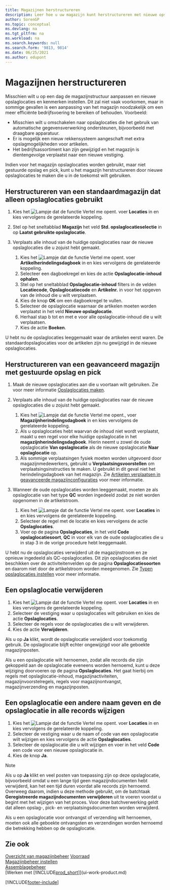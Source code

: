 ```yaml
---
title: Magazijnen herstructureren
description: Leer hoe u uw magazijn kunt herstructureren met nieuwe opslaglocatiecodes en nieuwe opslaglocatiekenmerken om een efficiëntere werking te bereiken of te behouden.
author: SorenGP
ms.topic: conceptual
ms.devlang: na
ms.tgt_pltfrm: na
ms.workload: na
ms.search.keywords: null
ms.search.form: '9813, 9814'
ms.date: 06/25/2021
ms.author: edupont
---
```

# <a name="restructure-warehouses"></a><a name="restructure-warehouses"></a>Magazijnen herstructureren
Misschien wilt u op een dag de magazijnstructuur aanpassen en nieuwe opslaglocaties en kenmerken instellen. Dit zal niet vaak voorkomen, maar in sommige gevallen is een aanpassing van het magazijn noodzakelijk om een meer efficiënte bedrijfsvoering te bereiken of behouden. Voorbeeld:  

- Misschien wilt u omschakelen naar opslaglocaties die het gebruik van automatische gegevensverwerking ondersteunen, bijvoorbeeld met draagbare apparatuur.  
- Er is mogelijk een nieuw rekkensysteem aangeschaft met extra opslagmogelijkheden voor artikelen.  
- Het bedrijfsassortiment kan zijn gewijzigd en het magazijn is dientengevolge verplaatst naar een nieuwe vestiging.  

Indien voor het magazijn opslaglocaties worden gebruikt, maar niet gestuurde opslag en pick, kunt u het magazijn herstructureren door nieuwe opslaglocaties te maken die u in de toekomst wilt gebruiken.  

## <a name="to-restructure-a-basic-warehouse-that-uses-bins-only"></a><a name="to-restructure-a-basic-warehouse-that-uses-bins-only"></a>Herstructureren van een standaardmagazijn dat alleen opslaglocaties gebruikt
1.  Kies het ![Lampje dat de functie Vertel me opent.](media/ui-search/search_small.png "Vertel me wat u wilt doen") voer **Locaties** in en kies vervolgens de gerelateerde koppeling.  
2.  Stel op het sneltabblad **Magazijn** het veld **Std. opslaglocatieselectie** in op **Laatst gebruikte opslaglocatie**.  
3.  Verplaats alle inhoud van de huidige opslaglocaties naar de nieuwe opslaglocaties die u zojuist hebt gemaakt.  

    1.  Kies het ![Lampje dat de functie Vertel me opent.](media/ui-search/search_small.png "Vertel me wat u wilt doen") voer **Artikelherindelingsdagboek** in en kies vervolgens de gerelateerde koppeling.  
    2.  Selecteer een dagboekregel en kies de actie **Opslaglocatie-inhoud ophalen**.  
    3.  Stel op het sneltabblad **Opslaglocatie-inhoud** filters in de velden **Locatiecode**, **Opslaglocatiecode** en **Artikelnr.** in voor het opgeven van de inhoud die u wilt verplaatsen.  
    4.  Kies de knop **OK** om een dagboekregel te vullen.  
    5.  Selecteer de opslaglocatie waarnaar de artikelen moeten worden verplaatst in het veld **Nieuwe opslaglocatie**.  
    6.  Herhaal stap b tot en met e voor alle opslaglocatie-inhoud die u wilt verplaatsen.  
    7.  Kies de actie **Boeken**.  

U hebt nu de opslaglocaties leeggemaakt waar de artikelen eerst waren. De standaardopslaglocaties voor de artikelen zijn nu gewijzigd in de nieuwe opslaglocaties.  

## <a name="to-restructure-an-advanced-warehouse-that-uses-directed-put-away-and-pick"></a><a name="to-restructure-an-advanced-warehouse-that-uses-directed-put-away-and-pick"></a>Herstructureren van een geavanceerd magazijn met gestuurde opslag en pick

1.  Maak de nieuwe opslaglocaties aan die u voortaan wilt gebruiken. Zie voor meer informatie [Opslaglocaties maken](warehouse-how-to-create-individual-bins.md).  
2.  Verplaats alle inhoud van de huidige opslaglocaties naar de nieuwe opslaglocaties die u zojuist hebt gemaakt.  

    1.  Kies het ![Lampje dat de functie Vertel me opent.](media/ui-search/search_small.png "Vertel me wat u wilt doen"), voer **Magazijnherindelingsdagboek** in en kies vervolgens de gerelateerde koppeling.  
    2.  Als u opslaglocaties hebt waarvan de inhoud niet wordt verplaatst, maakt u een regel voor elke huidige opslaglocatie in het **magazijnherindelingsdagboek**. Hierin neemt u zowel de oude opslaglocatie **Van opslaglocatie** als de nieuwe opslaglocatie **Naar opslaglocatie** op.  
    3.  Als sommige verplaatsingen fysiek moeten worden uitgevoerd door magazijnmedewerkers, gebruikt u **Verplaatsingsvoorstellen** om verplaatsingsinstructies te maken. U gebruikt in dit geval niet het herindelingsdagboek van het magazijn. Zie [Artikelen verplaatsen in geavanceerde magazijnconfiguraties](warehouse-how-to-move-items-in-advanced-warehousing.md) voor meer informatie.  

3.  Wanneer de oude opslaglocaties worden leeggemaakt, moeten ze als opslaglocatie van het type **QC** worden ingedeeld zodat ze niet worden opgenomen in de artikelstroom.  

    1.  Kies het ![Lampje dat de functie Vertel me opent.](media/ui-search/search_small.png "Vertel me wat u wilt doen") voer **Locaties** in en kies vervolgens de gerelateerde koppeling.  
    2.  Selecteer de regel met de locatie en kies vervolgens de actie **Opslaglocaties**.  
    3.  Voer op de pagina **Opslaglocaties**, in het veld **Code opslaglocatiesoort**, **QC** in voor elk van de oude opslaglocaties die u in stap 3 in de vorige procedure hebt leeggemaakt.  

U hebt nu de opslaglocaties verwijderd uit de magazijnstroom en ze opnieuw ingedeeld als QC-opslaglocaties. Dit zijn opslaglocaties die niet beschikken over de activiteitenvelden op de pagina **Opslaglocatiesoorten** en daarom niet door de artikelstroom worden meegenomen. Zie [Typen opslaglocaties instellen](warehouse-how-to-set-up-bin-types.md) voor meer informatie.  

## <a name="to-delete-a-bin"></a><a name="to-delete-a-bin"></a>Een opslaglocatie verwijderen

1.  Kies het ![Lampje dat de functie Vertel me opent.](media/ui-search/search_small.png "Vertel me wat u wilt doen") voer **Locaties** in en kies vervolgens de gerelateerde koppeling.  
2.  Selecteer de vestiging waar u opslaglocaties wilt gebruiken en kies de actie **Opslaglocaties**.  
3.  Selecteer de regels voor de opslaglocaties die u wilt verwijderen.  
4.  Kies de actie **Verwijderen**.  

Als u op **Ja** klikt, wordt de opslaglocatie verwijderd voor toekomstig gebruik. De opslaglocatie blijft echter ongewijzigd voor alle geboekte magazijnposten.  

Als u een opslaglocatie wilt hernoemen, zodat alle records die zijn gekoppeld aan de opslaglocatie eveneens worden hernoemd, kunt u deze wijziging doorvoeren op de pagina **Opslaglocaties**. Het gaat hierbij om regels met opslaglocatie-inhoud, magazijnactiviteiten, magazijnvoorstelregels, regels voor magazijnontvangst, magazijnverzending en magazijnposten.  

## <a name="to-rename-a-bin-and-change-the-bin-code-in-all-records"></a><a name="to-rename-a-bin-and-change-the-bin-code-in-all-records"></a>Een opslaglocatie een andere naam geven en de opslaglocatie in alle records wijzigen

1.  Kies het ![Lampje dat de functie Vertel me opent.](media/ui-search/search_small.png "Vertel me wat u wilt doen") voer **Locaties** in en kies vervolgens de gerelateerde koppeling.  
2.  Selecteer de vestiging waar u de naam of code van een opslaglocatie wilt wijzigen en kies vervolgens de actie **Opslaglocaties**.  
3.  Selecteer de opslaglocatie die u wilt wijzigen en voer in het veld **Code** een code voor een nieuwe opslaglocatie in.  
4.  Kies de knop **Ja**.  

> [!NOTE]  
>  Als u op **Ja** klikt en veel posten van toepassing zijn op deze opslaglocatie, bijvoorbeeld omdat u een lange tijd geen magazijndocumenten hebt verwijderd, kan het een tijd duren voordat alle records zijn hernoemd. Overweeg daarom, indien u deze methode gebruikt, om de batchtaak **Geregistreerde magazijndocumenten verwijderen** uit te voeren voordat u begint met het wijzigen van het proces. Voor deze batchverwerking geldt dat alleen opslag-, pick- en verplaatsingsdocumenten worden verwijderd.  
>   
>  Als u een opslaglocatie voor ontvangst of verzending wilt hernoemen, moeten ook alle geboekte ontvangsten en verzendingen worden hernoemd die betrekking hebben op de opslaglocatie.  

## <a name="see-also"></a><a name="see-also"></a>Zie ook
[Overzicht van magazijnbeheer](design-details-warehouse-management.md)
[Voorraad](inventory-manage-inventory.md)  
[Magazijnbeheer instellen](warehouse-setup-warehouse.md)     
[Assemblagebeheer](assembly-assemble-items.md)    
[Werken met [!INCLUDE[prod_short](includes/prod_short.md)]](ui-work-product.md)


[!INCLUDE[footer-include](includes/footer-banner.md)]
